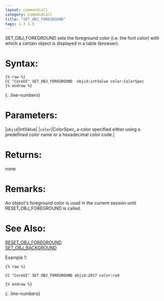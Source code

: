 ```yaml
---
layout: commandcall
category: CommandCall
title: "SET_OBJ_FOREGROUND"
tags: 1.3 1.5
---
```


SET_OBJ_FOREGROUND sets the foreground color (i.e. the font color) with which a certain object is displayed in a table (browser).

# Syntax:  

```adoscript
{% raw %}
CC "CoreUI" SET_OBJ_FOREGROUND	objid:intValue color:ColorSpec 
{% endraw %}
```
{: .line-numbers}

# Parameters:  

|`objid`|intValue|
|`color`|ColorSpec, a color specified either using a predefined color name or a hexadecimal color code.|

# Returns:  

none

# Remarks:

An object's foreground color is used in the current session until RESET_OBJ_FOREGROUND is called.

# See Also:  

[RESET_OBJ_FOREGROUND](reset_obj_foreground.html "RESET_OBJ_FOREGROUND")  
[SET_OBJ_BACKGROUND](set_obj_background.html "SET_OBJ_BACKGROUND")  


Example 1:

```adoscript
{% raw %}

CC "CoreUI" SET_OBJ_FOREGROUND objid:2017 color:red

{% endraw %}
```
{: .line-numbers}

